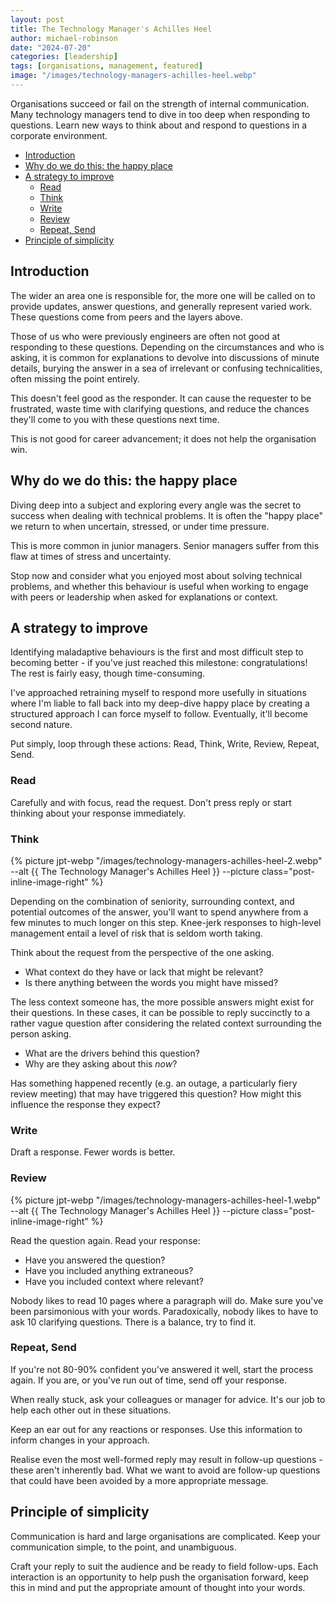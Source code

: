 ```yaml
---
layout: post
title: The Technology Manager's Achilles Heel
author: michael-robinson
date: "2024-07-20"
categories: [leadership]
tags: [organisations, management, featured]
image: "/images/technology-managers-achilles-heel.webp"
---
```


Organisations succeed or fail on the strength of internal communication. Many technology managers tend to dive in too deep when responding to questions. Learn new ways to think about and respond to questions in a corporate environment.

<!-- TOC -->

- [Introduction](#introduction)
- [Why do we do this: the happy place](#why-do-we-do-this-the-happy-place)
- [A strategy to improve](#a-strategy-to-improve)
  - [Read](#read)
  - [Think](#think)
  - [Write](#write)
  - [Review](#review)
  - [Repeat, Send](#repeat-send)
- [Principle of simplicity](#principle-of-simplicity)

<!-- /TOC -->

## Introduction

The wider an area one is responsible for, the more one will be called on to provide updates, answer questions, and generally represent varied work. These questions come from peers and the layers above.

Those of us who were previously engineers are often not good at responding to these questions. Depending on the circumstances and who is asking, it is common for explanations to devolve into discussions of minute details, burying the answer in a sea of irrelevant or confusing technicalities, often missing the point entirely.

This doesn't feel good as the responder. It can cause the requester to be frustrated, waste time with clarifying questions, and reduce the chances they'll come to you with these questions next time.

This is not good for career advancement; it does not help the organisation win.

## Why do we do this: the happy place

Diving deep into a subject and exploring every angle was the secret to success when dealing with technical problems. It is often the "happy place" we return to when uncertain, stressed, or under time pressure.

This is more common in junior managers. Senior managers suffer from this flaw at times of stress and uncertainty.

Stop now and consider what you enjoyed most about solving technical problems, and whether this behaviour is useful when working to engage with peers or leadership when asked for explanations or context.

## A strategy to improve

Identifying maladaptive behaviours is the first and most difficult step to becoming better - if you've just reached this milestone: congratulations! The rest is fairly easy, though time-consuming.

I've approached retraining myself to respond more usefully in situations where I'm liable to fall back into my deep-dive happy place by creating a structured approach I can force myself to follow. Eventually, it'll become second nature.

Put simply, loop through these actions: Read, Think, Write, Review, Repeat, Send.

### Read

Carefully and with focus, read the request. Don't press reply or start thinking about your response immediately.

### Think

{% picture jpt-webp "/images/technology-managers-achilles-heel-2.webp" --alt {{ The Technology Manager's Achilles Heel }} --picture class="post-inline-image-right" %}

Depending on the combination of seniority, surrounding context, and potential outcomes of the answer, you'll want to spend anywhere from a few minutes to much longer on this step. Knee-jerk responses to high-level management entail a level of risk that is seldom worth taking.

Think about the request from the perspective of the one asking.

- What context do they have or lack that might be relevant?
- Is there anything between the words you might have missed?

The less context someone has, the more possible answers might exist for their questions. In these cases, it can be possible to reply succinctly to a rather vague question after considering the related context surrounding the person asking.

- What are the drivers behind this question?
- Why are they asking about this *now*?

Has something happened recently (e.g. an outage, a particularly fiery review meeting) that may have triggered this question? How might this influence the response they expect?

### Write

Draft a response. Fewer words is better.

### Review

{% picture jpt-webp "/images/technology-managers-achilles-heel-1.webp" --alt {{ The Technology Manager's Achilles Heel }} --picture class="post-inline-image-right" %}

Read the question again. Read your response:

- Have you answered the question?
- Have you included anything extraneous?
- Have you included context where relevant?

Nobody likes to read 10 pages where a paragraph will do. Make sure you've been parsimonious with your words. Paradoxically, nobody likes to have to ask 10 clarifying questions. There is a balance, try to find it.

### Repeat, Send

If you're not 80-90% confident you've answered it well, start the process again. If you are, or you've run out of time, send off your response.

When really stuck, ask your colleagues or manager for advice. It's our job to help each other out in these situations.

Keep an ear out for any reactions or responses. Use this information to inform changes in your approach.

Realise even the most well-formed reply may result in follow-up questions - these aren't inherently bad. What we want to avoid are follow-up questions that could have been avoided by a more appropriate message.

## Principle of simplicity

Communication is hard and large organisations are complicated. Keep your communication simple, to the point, and unambiguous. 

Craft your reply to suit the audience and be ready to field follow-ups. Each interaction is an opportunity to help push the organisation forward, keep this in mind and put the appropriate amount of thought into your words.
